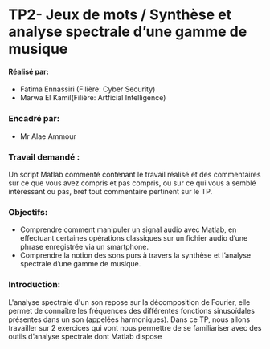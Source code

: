 # TP2- Jeux de mots / Synthèse et analyse spectrale d’une gamme de musique
#### Réalisé par: 
- Fatima  Ennassiri (Filière: Cyber Security)
- Marwa El Kamil(Filière: Artficial Intelligence)
### Encadré par:
- Mr Alae Ammour

### Travail demandé :
Un script Matlab commenté contenant le travail réalisé et des commentaires sur ce 
que vous avez compris et pas compris, ou sur ce qui vous a semblé intéressant ou 
pas, bref tout commentaire pertinent sur le TP.

### Objectifs:
- Comprendre comment manipuler un signal audio avec Matlab, en effectuant 
certaines opérations classiques sur un fichier audio d’une phrase enregistrée via 
un smartphone.
- Comprendre la notion des sons purs à travers la synthèse et l’analyse spectrale 
d’une gamme de musique.
### Introduction:
L'analyse spectrale d'un son repose sur la décomposition de Fourier, 
elle permet de connaître les fréquences des différentes fonctions 
sinusoïdales présentes dans un son (appelées harmoniques). Dans ce 
TP, nous allons travailler sur 2 exercices qui vont nous permettre 
de se familiariser avec des outils d’analyse spectrale dont Matlab 
dispose

